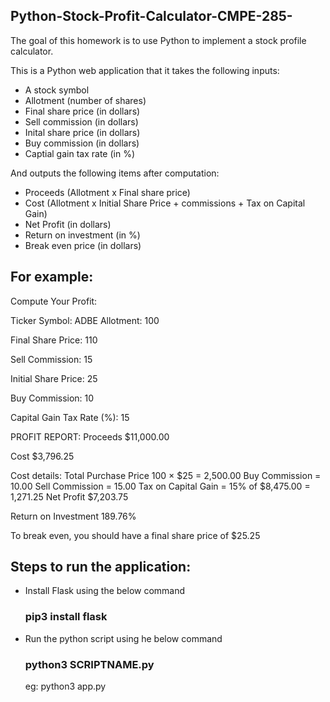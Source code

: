 ## Python-Stock-Profit-Calculator-CMPE-285-
The goal of this homework is to use Python to implement a stock profile calculator. 

This is a Python web application that it takes the following inputs:

* A stock symbol
* Allotment (number of shares)
* Final share price (in dollars)
* Sell commission (in dollars)
* Inital share price (in dollars)
* Buy commission (in dollars)
* Captial gain tax rate (in %)

And outputs the following items after computation:

* Proceeds (Allotment x Final share price)
* Cost (Allotment x Initial Share Price + commissions + Tax on Capital Gain)
* Net Profit (in dollars)
* Return on investment (in %)
* Break even price (in dollars)


## For example:

Compute Your Profit:

Ticker Symbol:
ADBE
Allotment:
100

Final Share Price:
110

Sell Commission:
15

Initial Share Price:
25

Buy Commission:
10

Capital Gain Tax Rate (%):
15

PROFIT REPORT:
Proceeds
$11,000.00

Cost
$3,796.25

Cost details:
Total Purchase Price
100 × $25 = 2,500.00
Buy Commission = 10.00
Sell Commission = 15.00
Tax on Capital Gain = 15% of $8,475.00 = 1,271.25
Net Profit
$7,203.75

Return on Investment
189.76%

To break even, you should have a final share price of
$25.25

## Steps to run the application:
* Install Flask using the below command
  
   ### pip3 install flask
  
* Run the python script using he below command
  
   ###  python3 SCRIPTNAME.py
  eg: python3 app.py
